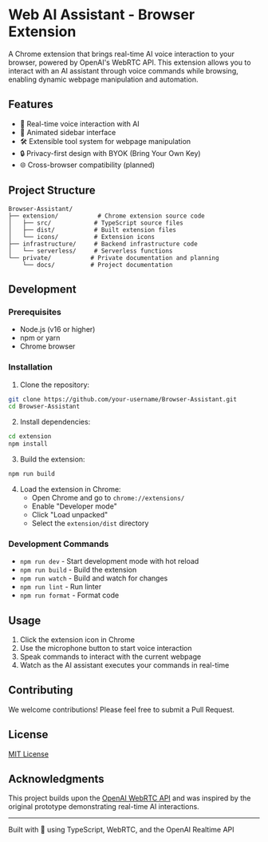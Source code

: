 # Web AI Assistant - Browser Extension

A Chrome extension that brings real-time AI voice interaction to your browser, powered by OpenAI's WebRTC API. This extension allows you to interact with an AI assistant through voice commands while browsing, enabling dynamic webpage manipulation and automation.

## Features

- 🎤 Real-time voice interaction with AI
- 🔄 Animated sidebar interface
- 🛠️ Extensible tool system for webpage manipulation
- 🔒 Privacy-first design with BYOK (Bring Your Own Key)
- 🌐 Cross-browser compatibility (planned)

## Project Structure

```
Browser-Assistant/
├── extension/           # Chrome extension source code
│   ├── src/            # TypeScript source files
│   ├── dist/           # Built extension files
│   └── icons/          # Extension icons
├── infrastructure/     # Backend infrastructure code
│   └── serverless/     # Serverless functions
└── private/           # Private documentation and planning
    └── docs/          # Project documentation
```

## Development

### Prerequisites

- Node.js (v16 or higher)
- npm or yarn
- Chrome browser

### Installation

1. Clone the repository:
```bash
git clone https://github.com/your-username/Browser-Assistant.git
cd Browser-Assistant
```

2. Install dependencies:
```bash
cd extension
npm install
```

3. Build the extension:
```bash
npm run build
```

4. Load the extension in Chrome:
   - Open Chrome and go to `chrome://extensions/`
   - Enable "Developer mode"
   - Click "Load unpacked"
   - Select the `extension/dist` directory

### Development Commands

- `npm run dev` - Start development mode with hot reload
- `npm run build` - Build the extension
- `npm run watch` - Build and watch for changes
- `npm run lint` - Run linter
- `npm run format` - Format code

## Usage

1. Click the extension icon in Chrome
2. Use the microphone button to start voice interaction
3. Speak commands to interact with the current webpage
4. Watch as the AI assistant executes your commands in real-time

## Contributing

We welcome contributions! Please feel free to submit a Pull Request.

## License

[MIT License](LICENSE)

## Acknowledgments

This project builds upon the [OpenAI WebRTC API](https://platform.openai.com/docs/api-reference/realtime) and was inspired by the original prototype demonstrating real-time AI interactions.

---
Built with 🧡 using TypeScript, WebRTC, and the OpenAI Realtime API
